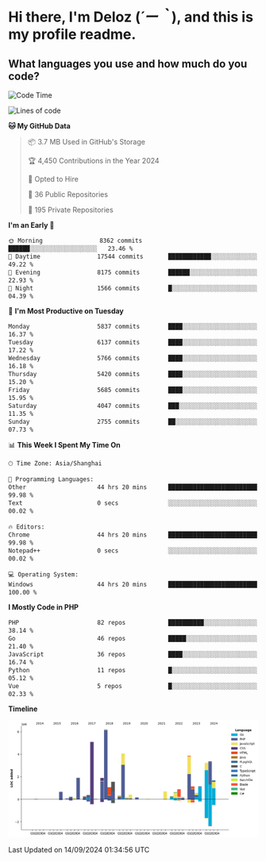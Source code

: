# **Hi there, I'm Deloz (*´ー｀*), and this is my profile readme.**

## **What languages you use and how much do you code?**

<!--START_SECTION:waka-->
![Code Time](http://img.shields.io/badge/Code%20Time-4%2C652%20hrs%2019%20mins-blue)

![Lines of code](https://img.shields.io/badge/From%20Hello%20World%20I%27ve%20Written-41.9%20million%20lines%20of%20code-blue)

**🐱 My GitHub Data** 

> 📦 3.7 MB Used in GitHub's Storage 
 > 
> 🏆 4,450 Contributions in the Year 2024
 > 
> 💼 Opted to Hire
 > 
> 📜 36 Public Repositories 
 > 
> 🔑 195 Private Repositories 
 > 
**I'm an Early 🐤** 

```text
🌞 Morning                8362 commits        ██████░░░░░░░░░░░░░░░░░░░   23.46 % 
🌆 Daytime                17544 commits       ████████████░░░░░░░░░░░░░   49.22 % 
🌃 Evening                8175 commits        ██████░░░░░░░░░░░░░░░░░░░   22.93 % 
🌙 Night                  1566 commits        █░░░░░░░░░░░░░░░░░░░░░░░░   04.39 % 
```
📅 **I'm Most Productive on Tuesday** 

```text
Monday                   5837 commits        ████░░░░░░░░░░░░░░░░░░░░░   16.37 % 
Tuesday                  6137 commits        ████░░░░░░░░░░░░░░░░░░░░░   17.22 % 
Wednesday                5766 commits        ████░░░░░░░░░░░░░░░░░░░░░   16.18 % 
Thursday                 5420 commits        ████░░░░░░░░░░░░░░░░░░░░░   15.20 % 
Friday                   5685 commits        ████░░░░░░░░░░░░░░░░░░░░░   15.95 % 
Saturday                 4047 commits        ███░░░░░░░░░░░░░░░░░░░░░░   11.35 % 
Sunday                   2755 commits        ██░░░░░░░░░░░░░░░░░░░░░░░   07.73 % 
```


📊 **This Week I Spent My Time On** 

```text
🕑︎ Time Zone: Asia/Shanghai

💬 Programming Languages: 
Other                    44 hrs 20 mins      █████████████████████████   99.98 % 
Text                     0 secs              ░░░░░░░░░░░░░░░░░░░░░░░░░   00.02 % 

🔥 Editors: 
Chrome                   44 hrs 20 mins      █████████████████████████   99.98 % 
Notepad++                0 secs              ░░░░░░░░░░░░░░░░░░░░░░░░░   00.02 % 

💻 Operating System: 
Windows                  44 hrs 20 mins      █████████████████████████   100.00 % 
```

**I Mostly Code in PHP** 

```text
PHP                      82 repos            ██████████░░░░░░░░░░░░░░░   38.14 % 
Go                       46 repos            █████░░░░░░░░░░░░░░░░░░░░   21.40 % 
JavaScript               36 repos            ████░░░░░░░░░░░░░░░░░░░░░   16.74 % 
Python                   11 repos            █░░░░░░░░░░░░░░░░░░░░░░░░   05.12 % 
Vue                      5 repos             █░░░░░░░░░░░░░░░░░░░░░░░░   02.33 % 
```



**Timeline**

![Lines of Code chart](https://raw.githubusercontent.com/deloz/deloz/main/assets/bar_graph.png)


 Last Updated on 14/09/2024 01:34:56 UTC
<!--END_SECTION:waka-->
